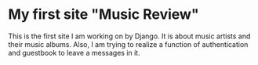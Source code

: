 # My first site "Music Review"

This is the first site I am working on by Django. It is about music artists and their music albums. Also, I am trying to realize a function of authentication and guestbook to leave a messages in it.
